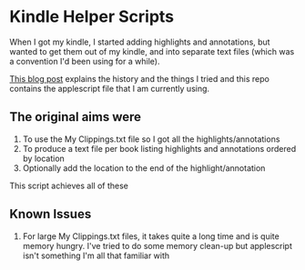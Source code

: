 # Kindle Helper Scripts

When I got my kindle, I started adding highlights and annotations, but wanted to get them out of my kindle, and into separate text files (which was a convention I'd been using for a while). 

[This blog post](http://jane.dallaway.com/kindle-getting-the-notes-and-highlights-for-a) explains the history and the things I tried and this repo contains the applescript file that I am currently using.

## The original aims were
1. To use the My Clippings.txt file so I got all the highlights/annotations
2. To produce a text file per book listing highlights and annotations ordered by location
3. Optionally add the location to the end of the highlight/annotation

This script achieves all of these

## Known Issues
1. For large My Clippings.txt files, it takes quite a long time and is quite memory hungry. I've tried to do some memory clean-up but applescript isn't something I'm all that familiar with
 